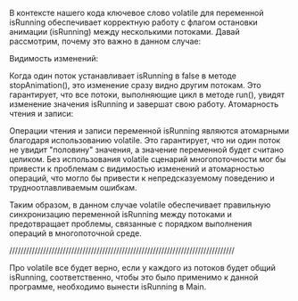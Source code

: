 В контексте нашего кода ключевое слово volatile для переменной isRunning обеспечивает корректную работу с флагом остановки анимации (isRunning) между несколькими потоками. Давай рассмотрим, почему это важно в данном случае:

Видимость изменений:

Когда один поток устанавливает isRunning в false в методе stopAnimation(), это изменение сразу видно другим потокам.
Это гарантирует, что все потоки, выполняющие цикл в методе run(), увидят изменение значения isRunning и завершат свою работу.
Атомарность чтения и записи:

Операции чтения и записи переменной isRunning являются атомарными благодаря использованию volatile.
Это гарантирует, что ни один поток не увидит "половину" значения, а значение переменной будет считано целиком.
Без использования volatile сценарий многопоточности мог бы привести к проблемам с видимостью изменений и атомарностью операций, что могло бы привести к непредсказуемому поведению и трудноотлавливаемым ошибкам.

Таким образом, в данном случае volatile обеспечивает правильную синхронизацию переменной isRunning между потоками и предотвращает проблемы, связанные с порядком выполнения операций в многопоточной среде.

////////////////////////////////////////////////////////////////////////////////

Про volatile все будет верно, если у каждого из потоков будет общий isRunning, соответственно, чтобы это было применимо к данной программе, необходимо вынести isRunning в Main.
